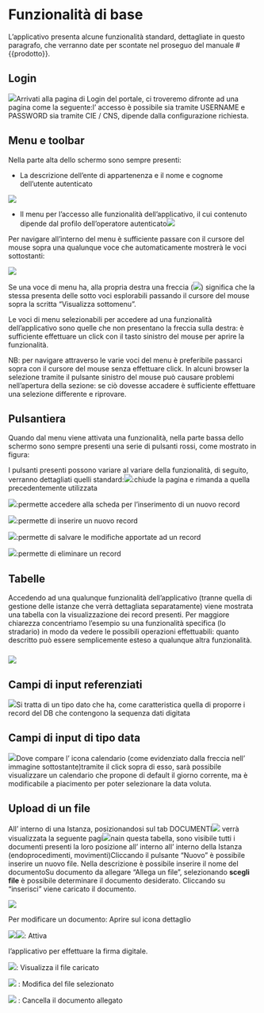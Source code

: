 # Funzionalità di base

L’applicativo presenta alcune funzionalità standard, dettagliate in questo paragrafo, che verranno date per scontate nel proseguo del manuale #{{prodotto}}.

## Login 

![](../assets/immagine42.png)Arrivati alla pagina di Login del portale, ci troveremo difronte ad una pagina come la seguente:l’ accesso è possibile sia tramite USERNAME e PASSWORD sia tramite CIE \/ CNS, dipende dalla configurazione richiesta.

## Menu e toolbar

Nella parte alta dello schermo sono sempre presenti:

* La descrizione dell’ente di appartenenza e il nome e cognome dell’utente autenticato

![](../assets/immagine3.png)

* Il menu per l’accesso alle funzionalità dell’applicativo, il cui contenuto dipende dal profilo dell’operatore autenticato![](../assets/immagine4.png)

Per navigare all’interno del menu è sufficiente passare con il cursore del mouse sopra una qualunque voce che automaticamente mostrerà le voci sottostanti:

![](../assets/immagine5.png)

Se una voce di menu ha, alla propria destra una freccia \(![](../assets/immagine6.png)\) significa che la stessa presenta delle sotto voci esplorabili passando il cursore del mouse sopra la scritta “Visualizza sottomenu”.

Le voci di menu selezionabili per accedere ad una funzionalità dell’applicativo sono quelle che non presentano la freccia sulla destra: è sufficiente effettuare un click con il tasto sinistro del mouse per aprire la funzionalità.

NB: per navigare attraverso le varie voci del menu è preferibile passarci sopra con il cursore del mouse senza effettuare click. In alcuni browser la selezione tramite il pulsante sinistro del mouse può causare problemi nell’apertura della sezione: se ciò dovesse accadere è sufficiente effettuare una selezione differente e riprovare.

## Pulsantiera

Quando dal menu viene attivata una funzionalità, nella parte bassa dello schermo sono sempre presenti una serie di pulsanti rossi, come mostrato in figura:

I pulsanti presenti possono variare al variare della funzionalità, di seguito, verranno dettagliati quelli standard:![](../assets/immagine8.png):chiude la pagina e rimanda a quella precedentemente utilizzata

![](../assets/immagine9.png):permette accedere alla scheda per l’inserimento di un nuovo record

![](../assets/immagine10.png):permette di inserire un nuovo record

![](../assets/immagine11.png):permette di salvare le modifiche apportate ad un record

![](../assets/immagine12.png):permette di eliminare un record

## Tabelle

Accedendo ad una qualunque funzionalità dell’applicativo \(tranne quella di gestione delle istanze che verrà dettagliata separatamente\) viene mostrata una tabella con la visualizzazione dei record presenti. Per maggiore chiarezza concentriamo l’esempio su una funzionalità specifica \(lo stradario\) in modo da vedere le possibili operazioni effettuabili: quanto descritto può essere semplicemente esteso a qualunque altra funzionalità.

### 

![](../assets/immagine7.png)

## Campi di input referenziati

![](../assets/immagine43.jpg)Si tratta di un tipo dato che ha, come caratteristica quella di proporre i record del DB che contengono la sequenza dati digitata

## Campi di input di tipo data

![](../assets/immagine44.jpg)Dove compare l’ icona calendario \(come evidenziato dalla freccia nell’ immagine sottostante\)tramite il click sopra di esso, sarà possibile visualizzare un calendario che propone di default il giorno corrente, ma è modificabile a piacimento per poter selezionare la data voluta.

## Upload di un file

All’ interno di una Istanza, posizionandosi sul tab DOCUMENTI![](../assets/immagine45.jpg) verrà visualizzata la seguente pagi![](../assets/immagine46.jpg)nain questa tabella, sono visibile tutti i documenti presenti la loro posizione all’ interno all’ interno della Istanza \(endoprocedimenti, movimenti\)Cliccando il pulsante “Nuovo” è possibile inserire un nuovo file. Nella descrizione è possibile inserire il nome del documentoSu documento da allegare “Allega un file”, selezionando **scegli file** è possibile determinare il documento desiderato. Cliccando su “inserisci” viene caricato il documento.

![](../assets/immagine13.png)

Per modificare un documento: Aprire sul icona dettaglio

![](../assets/immagine14.png)![](../assets/immagine15.png): Attiva

l’applicativo per effettuare la firma digitale.

![](../assets/immagine16.png): Visualizza il file caricato

![](../assets/immagine17.png) : Modifica del file selezionato

![](../assets/immagine18.png) : Cancella il documento allegato

